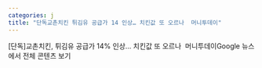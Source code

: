 ```yaml
---
categories: j
title: "단독교촌치킨 튀김유 공급가 14 인상… 치킨값 또 오르나  머니투데이"
---
```

[단독]교촌치킨, 튀김유 공급가 14% 인상… 치킨값 또 오르나&nbsp;&nbsp;머니투데이Google 뉴스에서 전체 콘텐츠 보기